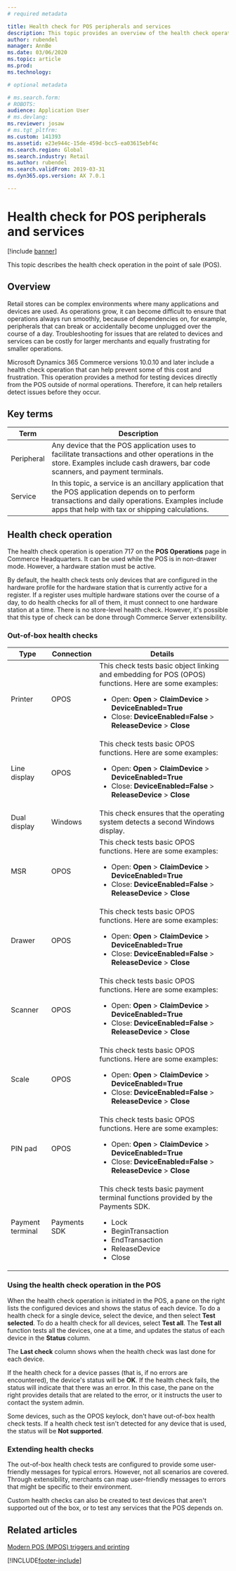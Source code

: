 ```yaml
---
# required metadata

title: Health check for POS peripherals and services
description: This topic provides an overview of the health check operation in the point of sale (POS).
author: rubendel
manager: AnnBe
ms.date: 03/06/2020
ms.topic: article
ms.prod: 
ms.technology: 

# optional metadata

# ms.search.form: 
# ROBOTS: 
audience: Application User
# ms.devlang: 
ms.reviewer: josaw
# ms.tgt_pltfrm: 
ms.custom: 141393
ms.assetid: e23e944c-15de-459d-bcc5-ea03615ebf4c
ms.search.region: Global
ms.search.industry: Retail
ms.author: rubendel
ms.search.validFrom: 2019-03-31
ms.dyn365.ops.version: AX 7.0.1

---
```


# Health check for POS peripherals and services

[!include [banner](includes/banner.md)]

This topic describes the health check operation in the point of sale (POS).

## Overview

Retail stores can be complex environments where many applications and devices are used. As operations grow, it can become difficult to ensure that operations always run smoothly, because of dependencies on, for example, peripherals that can break or accidentally become unplugged over the course of a day. Troubleshooting for issues that are related to devices and services can be costly for larger merchants and equally frustrating for smaller operations.

Microsoft Dynamics 365 Commerce versions 10.0.10 and later include a health check operation that can help prevent some of this cost and frustration. This operation provides a method for testing devices directly from the POS outside of normal operations. Therefore, it can help retailers detect issues before they occur.

## Key terms

| Term | Description |
|---|---|
| Peripheral | Any device that the POS application uses to facilitate transactions and other operations in the store. Examples include cash drawers, bar code scanners, and payment terminals. |
| Service | In this topic, a service is an ancillary application that the POS application depends on to perform transactions and daily operations. Examples include apps that help with tax or shipping calculations. |

## Health check operation

The health check operation is operation 717 on the **POS Operations** page in Commerce Headquarters. It can be used while the POS is in non-drawer mode. However, a hardware station must be active.

By default, the health check tests only devices that are configured in the hardware profile for the hardware station that is currently active for a register. If a register uses multiple hardware stations over the course of a day, to do health checks for all of them, it must connect to one hardware station at a time. There is no store-level health check. However, it's possible that this type of check can be done through Commerce Server extensibility.

### Out-of-box health checks

| Type | Connection | Details |
|---|---|---|
| Printer | OPOS | This check tests basic object linking and embedding for POS (OPOS) functions. Here are some examples:<ul><li>Open: **Open** &gt; **ClaimDevice** &gt; **DeviceEnabled=True**</li><li>Close: **DeviceEnabled=False** &gt; **ReleaseDevice** &gt; **Close**</li></ul> |
| Line display | OPOS | This check tests basic OPOS functions. Here are some examples:<ul><li>Open: **Open** &gt; **ClaimDevice** &gt; **DeviceEnabled=True**</li><li>Close: **DeviceEnabled=False** &gt; **ReleaseDevice** &gt; **Close**</li></ul> |
| Dual display | Windows | This check ensures that the operating system detects a second Windows display. | 
| MSR | OPOS | This check tests basic OPOS functions. Here are some examples:<ul><li>Open: **Open** &gt; **ClaimDevice** &gt; **DeviceEnabled=True**</li><li>Close: **DeviceEnabled=False** &gt; **ReleaseDevice** &gt; **Close**</li></ul> |
| Drawer | OPOS | This check tests basic OPOS functions. Here are some examples:<ul><li>Open: **Open** &gt; **ClaimDevice** &gt; **DeviceEnabled=True**</li><li>Close: **DeviceEnabled=False** &gt; **ReleaseDevice** &gt; **Close**</li></ul> | 
| Scanner | OPOS | This check tests basic OPOS functions. Here are some examples:<ul><li>Open: **Open** &gt; **ClaimDevice** &gt; **DeviceEnabled=True**</li><li>Close: **DeviceEnabled=False** &gt; **ReleaseDevice** &gt; **Close**</li></ul> | 
| Scale | OPOS | This check tests basic OPOS functions. Here are some examples:<ul><li>Open: **Open** &gt; **ClaimDevice** &gt; **DeviceEnabled=True**</li><li>Close: **DeviceEnabled=False** &gt; **ReleaseDevice** &gt; **Close**</li></ul> |
| PIN pad | OPOS | This check tests basic OPOS functions. Here are some examples:<ul><li>Open: **Open** &gt; **ClaimDevice** &gt; **DeviceEnabled=True**</li><li>Close: **DeviceEnabled=False** &gt; **ReleaseDevice** &gt; **Close**</li></ul> |
| Payment terminal | Payments SDK | This check tests basic payment terminal functions provided by the Payments SDK. <ul><li>Lock</li><li>BeginTransaction</li><li>EndTransaction</li><li>ReleaseDevice</li><li>Close</li></ul> |

### Using the health check operation in the POS

When the health check operation is initiated in the POS, a pane on the right lists the configured devices and shows the status of each device. To do a health check for a single device, select the device, and then select **Test selected**. To do a health check for all devices, select **Test all**. The **Test all** function tests all the devices, one at a time, and updates the status of each device in the **Status** column.

The **Last check** column shows when the health check was last done for each device.

If the health check for a device passes (that is, if no errors are encountered), the device's status will be **OK**. If the health check fails, the status will indicate that there was an error. In this case, the pane on the right provides details that are related to the error, or it instructs the user to contact the system admin.

Some devices, such as the OPOS keylock, don't have out-of-box health check tests. If a health check test isn't detected for any device that is used, the status will be **Not supported**.

### Extending health checks

The out-of-box health check tests are configured to provide some user-friendly messages for typical errors. However, not all scenarios are covered. Through extensibility, merchants can map user-friendly messages to errors that might be specific to their environment.

Custom health checks can also be created to test devices that aren't supported out of the box, or to test any services that the POS depends on.

## Related articles

[Modern POS (MPOS) triggers and printing](dev-itpro/pos-trigger-printing.md)


[!INCLUDE[footer-include](../includes/footer-banner.md)]